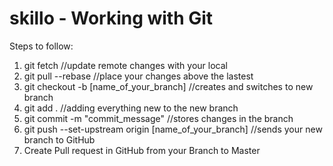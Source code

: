 # skillo - Working with Git

Steps to follow:

1. git fetch //update remote changes with your local
2. git pull --rebase //place your changes above the lastest
3. git checkout -b [name_of_your_branch] //creates and switches to new branch
4. git add . //adding everything new to the new branch
5. git commit -m "commit_message" //stores changes in the branch
6. git push --set-upstream origin [name_of_your_branch] //sends your new branch to GitHub
7. Create Pull request in GitHub from your Branch to Master
